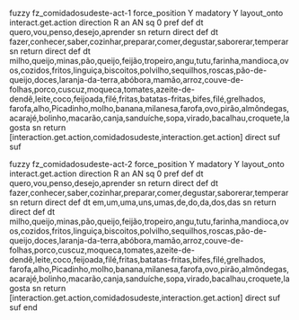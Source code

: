 fuzzy fz_comidadosudeste-act-1
   force_position Y
   madatory Y
   layout_onto interact.get.action
   direction R 
   an AN
   sq 0
   pref 
   def 
    dt quero,vou,penso,desejo,aprender
    sn 
    return 
    direct 
    def 
    dt fazer,conhecer,saber,cozinhar,preparar,comer,degustar,saborerar,temperar
    sn 
    return 
    direct
   def 
    dt milho,queijo,minas,pão,queijo,feijão,tropeiro,angu,tutu,farinha,mandioca,ovos,cozidos,fritos,linguiça,biscoitos,polvilho,sequilhos,roscas,pão-de-queijo,doces,laranja-da-terra,abóbora,mamão,arroz,couve-de-folhas,porco,cuscuz,moqueca,tomates,azeite-de-dendê,leite,coco,feijoada,filé,fritas,batatas-fritas,bifes,filé,grelhados,    farofa,alho,Picadinho,molho,banana,milanesa,farofa,ovo,pirão,almôndegas,acarajé,bolinho,macarão,canja,sanduíche,sopa,virado,bacalhau,croquete,lagosta
    sn 
    return [interaction.get.action,comidadosudeste,interaction.get.action]
    direct 
   suf  
   suf 


fuzzy fz_comidadosudeste-act-2
   force_position Y
   madatory Y
   layout_onto interact.get.action
   direction R 
   an AN
   sq 0
   pref 
   def 
    dt quero,vou,penso,desejo,aprender
    sn 
    return 
    direct 
   def 
    dt fazer,conhecer,saber,cozinhar,preparar,comer,degustar,saborerar,temperar
    sn 
    return 
    direct
   def 
    dt em,um,uma,uns,umas,de,do,da,dos,das
    sn 
    return 
    direct
   def 
    dt milho,queijo,minas,pão,queijo,feijão,tropeiro,angu,tutu,farinha,mandioca,ovos,cozidos,fritos,linguiça,biscoitos,polvilho,sequilhos,roscas,pão-de-queijo,doces,laranja-da-terra,abóbora,mamão,arroz,couve-de-folhas,porco,cuscuz,moqueca,tomates,azeite-de-dendê,leite,coco,feijoada,filé,fritas,batatas-fritas,bifes,filé,grelhados,    farofa,alho,Picadinho,molho,banana,milanesa,farofa,ovo,pirão,almôndegas,acarajé,bolinho,macarão,canja,sanduíche,sopa,virado,bacalhau,croquete,lagosta
    sn 
    return [interaction.get.action,comidadosudeste,interaction.get.action]
    direct 
   suf  
   suf 
end
